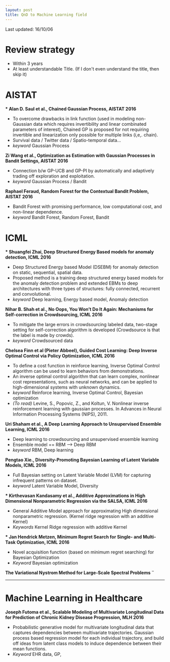 ```yaml
---
layout: post
title: QnD to Machine Learning field
---
```


Last updated: 16/10/06


# Review strategy 

* Within 3 years 
* At least understandable Title. (If I don't even understand the title, then skip it) 

# AISTAT

__* Alan D. Saul et al., Chained Gaussian Process, AISTAT 2016__ 

* To overcome drawbacks in link function (used in modeling non-Gaussian data which requires invertibility and linear combinated parameters of interest), Chained GP is proposed for not requiring invertible and linearization only possible for multiple links (i,e,. chain).
* Survival data / Twitter data / Spatio-temporal data... 
* _keyword_ Gaussian Process 

__Zi Wang et al., Optimization as Estimation with Gaussian Processes in Bandit Settings, AISTAT 2016__

* Connection b/w GP-UCB and GP-PI by automatically and adaptively trading off exploration and exploitation. 
* _keyword_  Gaussian Process / Bandit 

__Raphael Feraud, Random Forest for the Contextual Bandit Problem, AISTAT 2016__  

* Bandit Forest with promising performance, low computational cost, and non-linear dependence. 
* _keyword_  Bandit Forest, Random Forest, Bandit 

# ICML 

__* Shuangfei Zhai, Deep Structured Energy Based models for anomaly detection, ICML 2016__ 

* Deep Structured Energy based Model (DSEBM) for anomaly detection on static, sequential, spatial data. 
* Proposed method is a training deep structured energy based models for the anomaly detection problem and extended EBMs to deep architectures with three types of structures: fully connected, recurrent and convolutional.
* _keyword_  Deep learning, Energy based model, Anomaly detection 

__Nihar B. Shah et al., No Oops, You Won’t Do It Again: Mechanisms for Self-correction in Crowdsourcing, ICML 2016__ 

* To mitigate the large errors in crowdsourcing labeled data, two-stage setting for self-correction algorithm is developed (Crowdsource is that the label is made by crowds). 
* _keyword_  Crowdsourced data 

__Chelsea Finn et al (Pieter Abbeel), Guided Cost Learning: Deep Inverse Optimal Control via Policy Optimization, ICML 2016__ 

* To define a cost function in reinforce learning, Inverse Optimal Control algorithm can be used to learn behaviors from demonstrations. 
* An inverse optimal control algorithm that can learn complex, nonlinear cost representations, such as neural networks, and can be applied to high-dimensional systems with unknown dynamics.
* _keyword_  Reinforce learning, Inverse Optimal Control, Bayesian optimization 
* _(To read)_ Levine, S., Popovic, Z., and Koltun, V. Nonlinear inverse reinforcement learning with gaussian processes. In Advances in Neural Information Processing Systems (NIPS), 2011.

__Uri Shaham et al., A Deep Learning Approach to Unsupervised Ensemble Learning, ICML 2016__

* Deep learning to crowdsourcing and unsupervised ensemble learning 
* Ensemble model == RBM --> Deep RBM 
* _keyword_  RBM, Deep learning 

__Pengtao Xie., Diversity-Promoting Bayesian Learning of Latent Variable Models, ICML 2016__

* Full Bayesian setting on Latent Variable Model (LVM) for capturing infrequent patterns on dataset.  
* _keyword_ Latent Variable Model, Diversity

__* Kirthevasan Kandasamy et al., Additive Approximations in High Dimensional
Nonparametric Regression via the SALSA, ICML 2016__
 
* General Additive Model approach for approximating High dimensional nonparametric regression. (Kernel ridge regression with an additive Kernel)
* _Keywords_ Kernel Ridge regression with additive Kernel 

__* Jan Hendrick Metzen, Minimum Regret Search for Single- and Multi-Task Optimization, ICML 2016__

* Novel acquisition function (based on minimum regret searching) for Bayesian Optimization 
* _Keyword_ Bayesian optimization

__The Variational Nystrom Method for Large-Scale Spectral Problems ¨__

--- 
# Machine Learning in Healthcare 

__Joseph Futoma et al., Scalable Modeling of Multivariate Longitudinal Data for Prediction of Chronic Kidney Disease Progression, MLH 2016__ 

*  Probabilistic generative model for multivariate longitudinal data that captures dependencies between multivariate trajectories. Gaussian process based regression model for each individual trajectory, and build off ideas from latent class models to induce dependence between their mean functions. 
*  _Keyword_ EHR data, GP, 